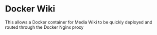 # Docker Wiki

This allows a Docker container for Media Wiki to be quickly deployed and routed through the Docker Nginx proxy